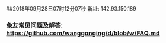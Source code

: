 ##2018年09月28日07时12分07秒 新址: 142.93.150.189
### 兔友常见问题及解答: https://github.com/wanggonging/d/blob/w/FAQ.md
